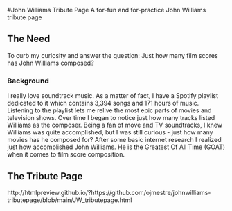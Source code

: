 #John Williams Tribute Page
A for-fun and for-practice John Williams tribute page


<h2> The Need </h2>
<p>
To curb my curiosity and answer the question: Just how many film scores has John Williams composed?
</p>

<h3> Background </h3>
<p>
I really love soundtrack music.  As a matter of fact, I have a Spotify playlist dedicated to it which contains 3,394 songs and 171 hours of music.  Listening to the playlist lets me relive the most epic parts of movies and television shows.  Over time I began to notice just how many tracks listed Williams as the composer. Being a fan of move and TV soundtracks, I knew Williams was quite accomplished, but I was still curious - just how many movies has he composed for?  After some basic internet research I realized just how accomplished John Williams.  He is the Greatest Of All Time (GOAT) when it comes to film score composition.
</p>

<h2> The Tribute Page </h2>
<p>
http://htmlpreview.github.io/?https://github.com/ojmestre/johnwilliams-tributepage/blob/main/JW_tributepage.html
</p>
